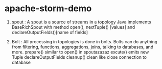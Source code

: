 # apache-storm-demo
1) spout : A spout is a source of streams in a topology
Java implements BaseRichSpout with method open(), nextTuple() [values] and declareOutputFields()[name of fields]

2) Bolt : All processing in topologies is done in bolts. Bolts can do anything from filtering, functions, aggregations, joins, talking to databases, and more.
prepare() similar to open() in spoutazazaz
excute() emits new Tuple
declareOutputFields
cleanup() clean like close connection to database
